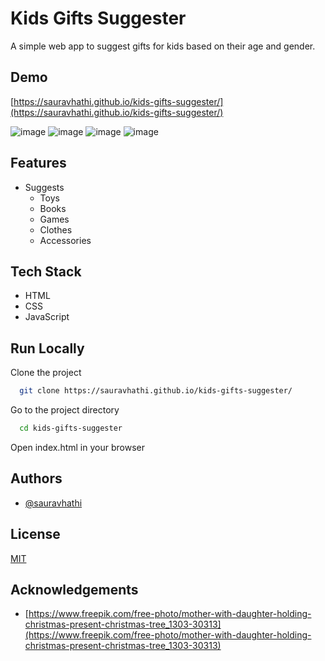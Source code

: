 # Kids Gifts Suggester

A simple web app to suggest gifts for kids based on their age and gender.

## Demo

[https://sauravhathi.github.io/kids-gifts-suggester/](https://sauravhathi.github.io/kids-gifts-suggester/)

![image](https://user-images.githubusercontent.com/61316762/196774128-e1c7979e-4d7e-476a-ac46-e785e7a4730e.png)
![image](https://user-images.githubusercontent.com/61316762/196774075-be347df7-a77a-4721-b6d2-c963321145c8.png)
![image](https://user-images.githubusercontent.com/61316762/196774338-1407c3ff-e946-49a8-bb46-7f2f1ac0b957.png)
![image](https://user-images.githubusercontent.com/61316762/196774414-fbdb03e3-cd2b-48d4-8b12-528e19dc6abc.png)

## Features

- Suggests
    - Toys
    - Books
    - Games
    - Clothes
    - Accessories

## Tech Stack

- HTML
- CSS
- JavaScript

## Run Locally

Clone the project

```bash
  git clone https://sauravhathi.github.io/kids-gifts-suggester/
```

Go to the project directory

```bash
  cd kids-gifts-suggester
```

Open index.html in your browser

## Authors

- [@sauravhathi](https://www.github.com/sauravhathi)

## License

[MIT](https://github.com/sauravhathi/kids-gifts-suggester/blob/master/LICENCE)

## Acknowledgements

- [https://www.freepik.com/free-photo/mother-with-daughter-holding-christmas-present-christmas-tree_1303-30313](https://www.freepik.com/free-photo/mother-with-daughter-holding-christmas-present-christmas-tree_1303-30313)
